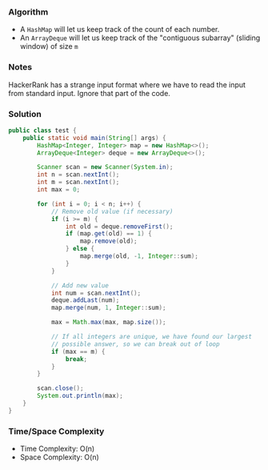 ### Algorithm

- A `HashMap` will let us keep track of the count of each number.
- An `ArrayDeque` will let us keep track of the "contiguous subarray" (sliding window) of size `m`

### Notes

HackerRank has a strange input format where we have to read the input from standard input. Ignore that part of the code.
### Solution

```java
public class test {
    public static void main(String[] args) {
        HashMap<Integer, Integer> map = new HashMap<>();
        ArrayDeque<Integer> deque = new ArrayDeque<>();

        Scanner scan = new Scanner(System.in);
        int n = scan.nextInt();
        int m = scan.nextInt();
        int max = 0;

        for (int i = 0; i < n; i++) {
            // Remove old value (if necessary)
            if (i >= m) {
                int old = deque.removeFirst();
                if (map.get(old) == 1) {
                    map.remove(old);
                } else {
                    map.merge(old, -1, Integer::sum);
                }
            }

            // Add new value
            int num = scan.nextInt();
            deque.addLast(num);
            map.merge(num, 1, Integer::sum);

            max = Math.max(max, map.size());

            // If all integers are unique, we have found our largest
            // possible answer, so we can break out of loop
            if (max == m) {
                break;
            }
        }

        scan.close();
        System.out.println(max);
    }
}
```

### Time/Space Complexity

- Time Complexity: O(n)
- Space Complexity: O(n)
